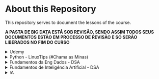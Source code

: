 # About this Repository

This repository serves to document the lessons of the course.

**A PASTA DE BIG DATA ESTÁ SOB REVISÃO, SENDO ASSIM TODOS SEUS DOCUMENTOS ESTÃO EM PROCESSO DE REVISÃO E SÓ SERÃO LIBERADOS NO FIM DO CURSO**

<details><summary> Udemy </summary>

    1- Introdução
    2 - Aspectos Gerais sobre Engenharia de Dados
    3 - Criando conta e ambiente no AWS
    4 - Armazenamentos de Dados Distribuidos - S3
    5 - Modelo Relacional e SQL - Postgres e EC2
    6 - Modelo Dimensional - Postgres e EC2
    7 - Data Warehouse Moderno e Data Lake - Redshift
    8 - Fundamentos de NoSQL
    9 - Orientado a Documento - Mongodb e EC2
    10 - Chave Valor - Redis e EC2
    11 - Introdução ao Ecosistema Hadoop
    12 - Spark - Databricks
    13 - Engenharia de Dados com Python
    14 - Aplicações em Streaming - Kinesis
    15 - ETL e Data Crawler - Glue e Athena
    16 - Gerenciando Serviços pela CLI
</details>

<details><summary> Python - LinuxTips (#Chama as Minas) </summary>

    1-  Introdução a programação e ao Python
    2 - Tipo de Dados e Protocolos
    3 - Input,Output,Algoritmos, Condicionais e Repeticoes
    4 - Debugging, Projetos e Bibliotecas
    5 - Testes e Qualidade de Software
    6 - Orientacao a Objetos
    7 - Integração com APIs e Banco de Dados
</details>

<details><summary> Fundamentos da Eng Dados - DSA</summary>

    1. Introdução
    2. Pipeline de Dados e o Processo de Engenharia de Dados
    3. Arquitetura e Pipelines de Dados
    4. Armazenamento e Processamento Distribuido
    5. Data Warehouse, Data Lake e Data Lakehouse
    6. Introdução à Modelagem de Dados
    7. Data Quality, Data Lineage e Data Observability
    8. DevOps para Engenheiros de Dados
    9. Engenharia de Dados com Linguagem Python
    10. Avaliação e Certificado de Conclusão
</details>

<details><summary> Fundamentos de Inteligência Artificial - DSA </summary>

    1. Introdução
    2. Fundamentos de Inteligência Artificial (IA)
    3. Fundamentos de Machine Learning
    4. Fundamentos de Deep Learning
    5. Processamento de Linguagem Natural
    6. Visão Computacional
    7. Inteligência Artificial em Cyber Security
    8. Inteligência Artificial nos Negócios e nas Finanças
    9. Capacitação para Trabalhar com Inteligência Artificial
    10. Avaliação e Certificado de Conclusão
</details>

<details><summary> IA </summary>

- ChatGPT com Excel - Usando GPT como Assistente
- ChatGPT com Excel- automação com macros
- ChatGPT- desvendando a IA em conversas e suas aplicações
- ChatGPT e GitHub Copilot
- ChatGPT e JavaScript- construa o jogo Pong
- ChatGPT e Programação- aumente sua produtividade
- ChatGPT- otimizando a qualidade dos resultados
- IA no Photoshop - criando e editando imagens
- Inteligência artificial e personas- acelerando o processo de criação
- Inteligência artificial Generativa- Midjourney e ChatGPT
- Machine Learning with ChatGPT

</details>


<!-- <details><summary> Big Data </summary>

    1. Introdução
    2. O que é Big Data?
    3. Sistemas de Armazenamento de Dados
    4. Armazenamento e Processamento Paralelo
    5. Cloud Computing
    6. MLOps e DataOps
    7. Dados como Serviço
    8. ETL - Extração, Transformação e Carga de Dados
    9. Como Iniciar um Projeto de Big Data?
    10. Avaliação e Certificado de Conclusão
</details> -->


<!--  <details><summary> Data Analytics Fundamentals - AWS </summary>

- Lição 1: Introdução a soluções de análise de dados
- Lição 2: Volume – armazenamento de dados
- Lição 3: Velocidade – processamento de dados
- Lição 4: Variedade – estrutura e tipos de dados
- Lição 5: Veracidade – limpeza e transformação
- Lição 6: Valor – geração de relatórios e business intelligence
- Lição 7: Principais lições
</details> -->

